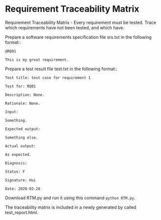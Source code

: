 # Requirement Traceability Matrix

Requirement Traceability Matrix - Every requirement must be tested.  Trace which requirements have not been tested, and which have.

Prepare a software requirements specification file srs.txt in the following format::

    @RQ01

    This is my great requirement.



Prepare a test result file test.txt in the following format::


    Test title: test case for requirement 1
    
    Test for: RQ01
    
    Description: None.
    
    Rationale: None.
    
    Input:
    
    Something.
    
    Expected output:
    
    Something else.
    
    Actual output:
    
    As expected.
    
    Diagnosis:
    
    Status: F
    
    Signature: Hui
    
    Date: 2020-03-28
    


Download RTM.py and run it using this command `python RTM.py`.

The traceability matrix is included in a newly generated by called test_report.html.
